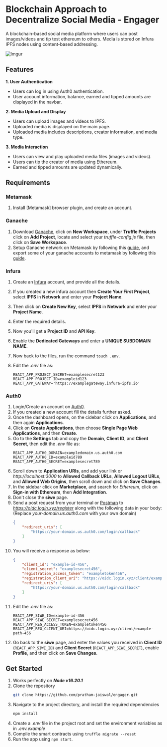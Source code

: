 # Blockchain Approach to Decentralize Social Media - Engager
A blockchain-based social media platform where users can post images/videos and tip test ethereum to others. Media is stored on Infura IPFS nodes using content-based addressing.

![Imgur](https://i.imgur.com/FW4cLx2.png)

## Features
**1. User Authentication**
- Users can log in using Auth0 authentication.
- User account information, balance, earned and tipped amounts are displayed in the navbar.

**2. Media Upload and Display**
- Users can upload images and videos to IPFS.
- Uploaded media is displayed on the main page.
- Uploaded media includes descriptions, creator information, and media type.

**3. Media Interaction**
- Users can view and play uploaded media files (images and videos).
- Users can tip the creator of media using Ethereum.
- Earned and tipped amounts are updated dynamically.

## Requirements
### Metamask
1. Install [Metamask] browser plugin, and create an account.

### Ganache
1. Download [Ganache](https://trufflesuite.com/ganache/), click on **New Workspace**, under **Truffle Projects** click on **Add Project**, locate and select your *truffle-config.js* file, then click on **Save Workspace**.
2. Setup Ganache network on Metamask by following this [guide](https://trufflesuite.com/ganache/), and export some of your ganache accounts to metamask by following this [guide](https://www.geeksforgeeks.org/how-to-set-up-ganche-with-metamask/).

### Infura
1. Create an [Infura](https://infura.io/) account, and provide all the details.
2. If you created a new infura account then **Create Your First Project**, select **IPFS** in **Network** and enter your **Project Name**.
3. Then click on **Create New Key**, select **IPFS** in **Network** and enter your **Project Name**.
4. Enter the required details.



5. Now you'll get a **Project ID** and **API Key**.
6. Enable the **Dedicated Gateways** and enter a **UNIQUE SUBDOMAIN NAME**.
7. Now back to the files, run the command ```touch .env```.
8. Edit the *.env* file as:
    ```.env
    REACT_APP_PROJECT_SECRET=examplesecret123
    REACT_APP_PROJECT_ID=exampleid123
    REACT_APP_GATEWAY='https://examplegateway.infura-ipfs.io'
    ```

### Auth0
1. Login/Create an account on [Auth0](https://auth0.com/).
2. If you created a new account fill the details further asked.
3. Once the dashboard opens, on the cidebar click on **Applications**, and then again **Applications**.
4. Click on **Create Applications**, then choose **Single Page Web Applications**, and then **Create**.
5. Go to the **Settings** tab and copy the **Domain**, **Client ID**, and **Client Secret**, then edit the *.env* file as:
    ```.env
    REACT_APP_AUTH0_DOMAIN=exampledomain.us.auth0.com
    REACT_APP_AUTH0_ID=exampleid789
    REACT_APP_AUTH0_SECRET=examplesecret789
    ```
6. Scroll down to **Application URIs**, and add your link or *http://localhost:3000* to **Allowed Callback URLs**, **Allowed Logout URLs**, and **Allowed Web Origins**, then scroll down and click on **Save Changes**.
7. In the sidebar click on **Marketplace**, and search for *Ethereum*, click on **Sign-in with Ethereum**, then **Add Integration**.
8. Don't close the **siwe** page.
9. Send a post request from your terminal or [Postman](https://www.postman.com/) to *https://oidc.login.xyz/register* along with the following data in your body: (Replace *your-domain.us.auth0.com* with your own domain)
    ```.json
    {
        "redirect_uris": [
            "https://your-domain.us.auth0.com/login/callback" 
        ]
    }
    ```
10. You will receive a response as below:
    ```.json
    {
        "client_id": "example-id-456",
        "client_secret": "examplesecret456",
        "registration_access_token": "exampletoken456",
        "registration_client_uri": "https://oidc.login.xyz/client/example-path-456",
        "redirect_uris": [
            "https://your-domain.us.auth0.com/login/callback"
        ]
    }
    ```
11. Edit the *.env* file as:
    ```.env
    REACT_APP_SIWE_ID=example-id-456
    REACT_APP_SIWE_SECRET=examplesecret456
    REACT_APP_REG_ACCESS_TOKEN=exampletoken456
    REACT_APP_REG_CLIENT_URI=https://oidc.login.xyz/client/example-path-456
    ```
12. Go back to the **siwe** page, and enter the values you received in **Client ID** (`REACT_APP_SIWE_ID`) and **Client Secret** (`REACT_APP_SIWE_SECRET`), enable **Profile**, and then click on **Save Changes**.

## Get Started
1. Works perfectly on ***Node v16.20.1***
2. Clone the repository
    ```sh
    git clone https://github.com/pratham-jaiswal/engager.git
    ```
3. Navigate to the project directory, and install the required dependencies
    ```sh
    npm install
    ```
4. Create a *.env* file in the project root and set the environment variables as in *.env.example*
5. Compile the smart contracts using ```truffle migrate --reset```
6. Run the app using ```npm start```.
